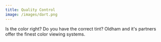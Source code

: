 ```yaml
---
title: Quality Control
image: /images/dart.png
---
```

Is the color right? Do you have the correct tint? Oldham and it's partners offer the finest color viewing systems.
